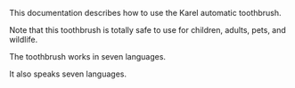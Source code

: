 This documentation describes how to use the Karel automatic toothbrush.

Note that this toothbrush is totally safe to use for children, adults, pets, and wildlife.

The toothbrush works in seven languages.

It also speaks seven languages.